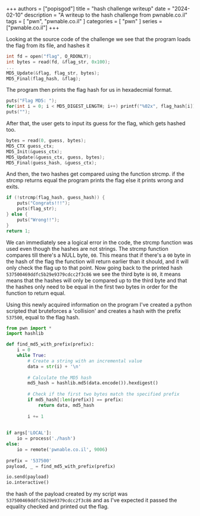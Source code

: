 +++
authors = ["popisgod"]
title = "hash challenge writeup"
date = "2024-02-10"
description = "A writeup to the hash challenge from pwnable.co.il"
tags = [
    "pwn", 
    "pwnable.co.il"
]
categories = [
    "pwn"
]
series = ["pwnable.co.il"]
+++


Looking at the source code of the challenge we see that the program loads the flag from its file, and hashes it
```c
int fd = open("flag", O_RDONLY);
int bytes = read(fd, &flag_str, 0x100);
...
MD5_Update(&flag, flag_str, bytes);
MD5_Final(flag_hash, &flag);

```

The program then prints the flag hash for us in hexadecmial format. 
```c
puts("Flag MD5: ");
for(int i = 0; i < MD5_DIGEST_LENGTH; i++) printf("%02x", flag_hash[i]);
puts("");
```

After that, the user gets to input its guess for the flag, which gets hashed too. 

```c
bytes = read(0, guess, bytes);
MD5_CTX guess_ctx;
MD5_Init(&guess_ctx);
MD5_Update(&guess_ctx, guess, bytes);
MD5_Final(guess_hash, &guess_ctx);
```
 
 
 And then, the two hashes get compared using the function strcmp. if the strcmp returns equal the program prints the flag else it prints wrong and exits. 
```c
if (!strcmp(flag_hash, guess_hash)) {
    puts("Congrats!!!");
    puts(flag_str);
} else {
    puts("Wrong!!");
}
return 1;
```

We can immediately see a logical error in the code, the strcmp function was used even though the hashes are not strings. The strcmp function compares till there's a NULL byte, `00`. This means that if there's a `00` byte in the hash of the flag the function will return earlier than it should, and it will only check the flag up to that point. 
Now going back to the printed hash `537500469ddfc5b29e9379cdcc2f3c86` we see the third byte is `00`, it means means that the hashes will only be compared up to the third byte and that the hashes only need to be equal in the first two bytes in order for the function to return equal.

Using this newly acquired information on the program I've created a python scripted that bruteforces a 'collision' and creates a hash with the prefix `537500`, equal to the flag hash. 

```python
from pwn import * 
import hashlib

def find_md5_with_prefix(prefix):
    i = 0
    while True:
        # Create a string with an incremental value
        data = str(i) + '\n'
        
        # Calculate the MD5 hash
        md5_hash = hashlib.md5(data.encode()).hexdigest()
        
        # Check if the first two bytes match the specified prefix
        if md5_hash[:len(prefix)] == prefix:
            return data, md5_hash
        
        i += 1
        
        
if args['LOCAL']:
    io = process('./hash')
else:
    io = remote('pwnable.co.il', 9006)
    
prefix = '537500'
payload, _ = find_md5_with_prefix(prefix)

io.send(payload)
io.interactive()
```

the hash of the payload created by my script was `537500469ddfc5b29e9379cdcc2f3c86` and as I've expected it passed the equality checked and printed out the flag. 